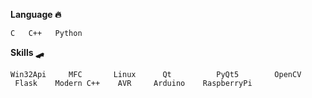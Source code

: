 **Language 🔥**

    C   C++   Python
**Skills 🛹**
    
    Win32Api     MFC       Linux      Qt          PyQt5        OpenCV
     Flask    Modern C++    AVR     Arduino    RaspberryPi	
